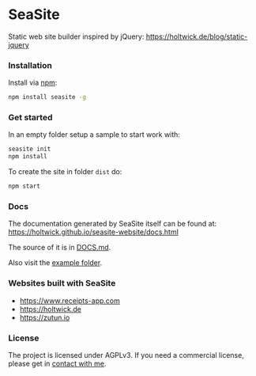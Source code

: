 # SeaSite

Static web site builder inspired by jQuery:
<https://holtwick.de/blog/static-jquery>

### Installation

Install via [npm](https://www.npmjs.com/package/seasite):

```sh
npm install seasite -g
```

### Get started

In an empty folder setup a sample to start work with:

```sh
seasite init
npm install
```

To create the site in folder `dist` do:

```sh
npm start
```

### Docs

The documentation generated by SeaSite itself can be found at: <https://holtwick.github.io/seasite-website/docs.html> 

The source of it is in [DOCS.md](DOCS.md).

Also visit the [example folder](example/).

### Websites built with SeaSite

- <https://www.receipts-app.com>
- <https://holtwick.de>
- <https://zutun.io>

### License

The project is licensed under AGPLv3. If you need a commercial license, please get in [contact with me](https://holtwick.de/support).

